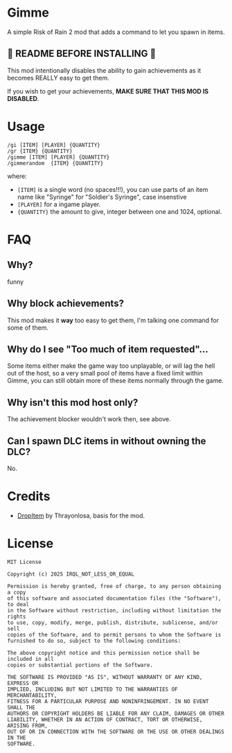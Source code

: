 # Gimme

A simple Risk of Rain 2 mod that adds a command to let you spawn in items.

## 🚨 README BEFORE INSTALLING 🚨

This mod intentionally disables the ability to gain achievements as it becomes REALLY easy to get them.

If you wish to get your achievements, **MAKE SURE THAT THIS MOD IS DISABLED**.

# Usage

```
/gi [ITEM] [PLAYER] {QUANTITY}
/gr {ITEM} {QUANTITY}
/gimme [ITEM] [PLAYER] {QUANTITY}
/gimmerandom  {ITEM} {QUANTITY}
```

where:
- `[ITEM]` is a single word (no spaces!!!), you can use parts of an item name like "Syringe" for "Soldier's Syringe", case insenstive
- `[PLAYER]` for a ingame player.
- `{QUANTITY}` the amount to give, integer between one and 1024, optional.

# FAQ

## Why?

funny

## Why block achievements?

This mod makes it **way** too easy to get them, I'm talking one command for some of them.

## Why do I see "Too much of item requested"...

Some items either make the game way too unplayable, or will lag the hell out of the host, so a very small
pool of items have a fixed limit within Gimme, you can still obtain more of these items normally through
the game.

## Why isn't this mod host only?

The achievement blocker wouldn't work then, see above.

## Can I spawn DLC items in without owning the DLC?

No.

# Credits

- [DropItem](https://thunderstore.io/package/Thrayonlosa/DropItem/) by Thrayonlosa, basis for the mod.

# License

```
MIT License

Copyright (c) 2025 IRQL_NOT_LESS_OR_EQUAL

Permission is hereby granted, free of charge, to any person obtaining a copy
of this software and associated documentation files (the "Software"), to deal
in the Software without restriction, including without limitation the rights
to use, copy, modify, merge, publish, distribute, sublicense, and/or sell
copies of the Software, and to permit persons to whom the Software is
furnished to do so, subject to the following conditions:

The above copyright notice and this permission notice shall be included in all
copies or substantial portions of the Software.

THE SOFTWARE IS PROVIDED "AS IS", WITHOUT WARRANTY OF ANY KIND, EXPRESS OR
IMPLIED, INCLUDING BUT NOT LIMITED TO THE WARRANTIES OF MERCHANTABILITY,
FITNESS FOR A PARTICULAR PURPOSE AND NONINFRINGEMENT. IN NO EVENT SHALL THE
AUTHORS OR COPYRIGHT HOLDERS BE LIABLE FOR ANY CLAIM, DAMAGES OR OTHER
LIABILITY, WHETHER IN AN ACTION OF CONTRACT, TORT OR OTHERWISE, ARISING FROM,
OUT OF OR IN CONNECTION WITH THE SOFTWARE OR THE USE OR OTHER DEALINGS IN THE
SOFTWARE.
```